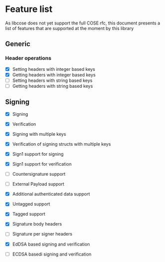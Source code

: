# Feature list

As libcose does not yet support the full COSE rfc, this document presents a
list of features that are supported at the moment by this library

## Generic

### Header operations
- [x] Setting headers with integer based keys
- [x] Getting headers with integer based keys
- [ ] Setting headers with string based keys
- [ ] Getting headers with string based keys
 
## Signing
 
- [x] Signing
- [x] Verification
- [x] Signing with multiple keys
- [x] Verification of signing structs with multiple keys
- [x] Sign1 support for signing
- [x] Sign1 support for verification
- [ ] Countersignature support
- [ ] External Payload support
- [x] Additional authenticated data support
- [x] Untagged support
- [x] Tagged support
- [x] Signature body headers
- [ ] Signature per signer headers

- [x] EdDSA based signing and verification
- [ ] ECDSA basedi signing and verification

